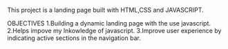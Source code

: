This project is a landing page built with HTML,CSS and JAVASCRIPT.

OBJECTIVES
1.Building a dynamic landing page with the use javascript.
2.Helps impove my lnkowledge of javascript.
3.Improve user experience by indicating active sections in the navigation bar.